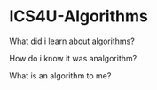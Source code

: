 # ICS4U-Algorithms
What did i learn about algorithms?

How do i know it was analgorithm?

What is an algorithm to me?
